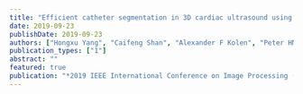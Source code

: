 ```yaml
---
title: "Efficient catheter segmentation in 3D cardiac ultrasound using slice-based FCN with deep supervision and F-score loss"
date: 2019-09-23
publishDate: 2019-09-23
authors: ["Hongxu Yang", "Caifeng Shan", "Alexander F Kolen", "Peter HN de With"]
publication_types: ["1"]
abstract: ""
featured: true
publication: "*2019 IEEE International Conference on Image Processing (ICIP)*"
---
```


